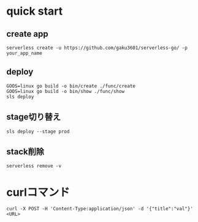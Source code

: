 # quick start
## create app

    serverless create -u https://github.com/gaku3601/serverless-go/ -p your_app_name

## deploy

    GOOS=linux go build -o bin/create ./func/create
    GOOS=linux go build -o bin/show ./func/show
    sls deploy

## stage切り替え

    sls deploy --stage prod

## stack削除

    serverless remove -v

# curlコマンド

    curl -X POST -H 'Content-Type:application/json' -d '{"title":"val"}' <URL>
